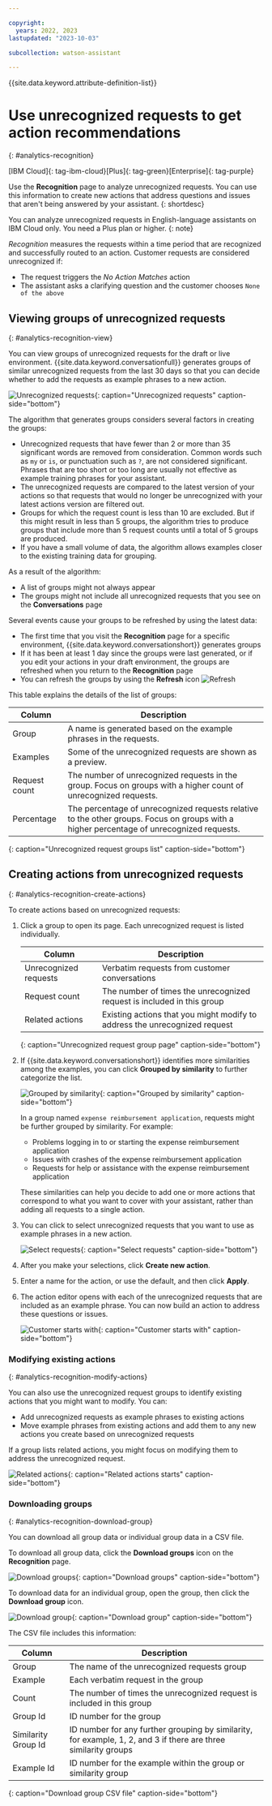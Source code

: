 ```yaml
---

copyright:
  years: 2022, 2023
lastupdated: "2023-10-03"

subcollection: watson-assistant

---
```


{{site.data.keyword.attribute-definition-list}}

# Use unrecognized requests to get action recommendations
{: #analytics-recognition}

[IBM Cloud]{: tag-ibm-cloud}[Plus]{: tag-green}[Enterprise]{: tag-purple}

Use the **Recognition** page to analyze unrecognized requests. You can use this information to create new actions that address questions and issues that aren't being answered by your assistant.
{: shortdesc}

You can analyze unrecognized requests in English-language assistants on IBM Cloud only. You need a Plus plan or higher.
{: note}

*Recognition* measures the requests within a time period that are recognized and successfully routed to an action. Customer requests are considered unrecognized if:
- The request triggers the *No Action Matches* action
- The assistant asks a clarifying question and the customer chooses `None of the above` 

## Viewing groups of unrecognized requests
{: #analytics-recognition-view}

You can view groups of unrecognized requests for the draft or live environment. {{site.data.keyword.conversationfull}} generates groups of similar unrecognized requests from the last 30 days so that you can decide whether to add the requests as example phrases to a new action.

![Unrecognized requests](images/analytics-unrecognized-groups.png){: caption="Unrecognized requests" caption-side="bottom"}

The algorithm that generates groups considers several factors in creating the groups:
- Unrecognized requests that have fewer than 2 or more than 35 significant words are removed from consideration. Common words such as `my` or `is`, or punctuation such as `?`, are not considered significant. Phrases that are too short or too long are usually not effective as example training phrases for your assistant.
- The unrecognized requests are compared to the latest version of your actions so that requests that would no longer be unrecognized with your latest actions version are filtered out. 
- Groups for which the request count is less than 10 are excluded. But if this might result in less than 5 groups, the algorithm tries to produce groups that include more than 5 request counts until a total of 5 groups are produced.
- If you have a small volume of data, the algorithm allows examples closer to the existing training data for grouping.

As a result of the algorithm:
- A list of groups might not always appear
- The groups might not include all unrecognized requests that you see on the **Conversations** page

Several events cause your groups to be refreshed by using the latest data:
- The first time that you visit the **Recognition** page for a specific environment, {{site.data.keyword.conversationshort}} generates groups
- If it has been at least 1 day since the groups were last generated, or if you edit your actions in your draft environment, the groups are refreshed when you return to the **Recognition** page
- You can refresh the groups by using the **Refresh** icon ![Refresh](images/renew.svg)

This table explains the details of the list of groups:

| Column | Description |
| --- | --- |
| Group | A name is generated based on the example phrases in the requests. |
| Examples | Some of the unrecognized requests are shown as a preview. |
| Request count | The number of unrecognized requests in the group. Focus on groups with a higher count of unrecognized requests. |
| Percentage | The percentage of unrecognized requests relative to the other groups. Focus on groups with a higher percentage of unrecognized requests. |
{: caption="Unrecognized request groups list" caption-side="bottom"}

## Creating actions from unrecognized requests
{: #analytics-recognition-create-actions}

To create actions based on unrecognized requests:

1. Click a group to open its page. Each unrecognized request is listed individually. 

   | Column | Description |
   | --- | --- |
   | Unrecognized requests | Verbatim requests from customer conversations |
   | Request count | The number of times the unrecognized request is included in this group |
   | Related actions | Existing actions that you might modify to address the unrecognized request |
   {: caption="Unrecognized request group page" caption-side="bottom"}

1. If {{site.data.keyword.conversationshort}} identifies more similarities among the examples, you can click **Grouped by similarity** to further categorize the list.

   ![Grouped by similarity](images/analytics-unrecognized-grouped-by-similarity.png){: caption="Grouped by similarity" caption-side="bottom"}

   In a group named `expense reimbursement application`, requests might be further grouped by similarity. For example:
   - Problems logging in to or starting the expense reimbursement application
   - Issues with crashes of the expense reimbursement application
   - Requests for help or assistance with the expense reimbursement application

   These similarities can help you decide to add one or more actions that correspond to what you want to cover with your assistant, rather than adding all requests to a single action.

1. You can click to select unrecognized requests that you want to use as example phrases in a new action.

   ![Select requests](images/analytics-unrecognized-create-action.png){: caption="Select requests" caption-side="bottom"}

1. After you make your selections, click **Create new action**.

1. Enter a name for the action, or use the default, and then click **Apply**.

1. The action editor opens with each of the unrecognized requests that are included as an example phrase. You can now build an action to address these questions or issues.

   ![Customer starts with](images/analytics-unrecognized-new-action-phrases.png){: caption="Customer starts with" caption-side="bottom"}

### Modifying existing actions
{: #analytics-recognition-modify-actions}

You can also use the unrecognized request groups to identify existing actions that you might want to modify. You can:
- Add unrecognized requests as example phrases to existing actions
- Move example phrases from existing actions and add them to any new actions you create based on unrecognized requests

If a group lists related actions, you might focus on modifying them to address the unrecognized request.

![Related actions](images/analytics-unrecognized-related-actions.png){: caption="Related actions starts" caption-side="bottom"}

### Downloading groups
{: #analytics-recognition-download-group}

You can download all group data or individual group data in a CSV file.

To download all group data, click the **Download groups** icon on the **Recognition** page.

![Download groups](images/analytics-unrecognized-download-groups.png){: caption="Download groups" caption-side="bottom"}

To download data for an individual group, open the group, then click the **Download group** icon.

![Download group](images/analytics-unrecognized-download-group.png){: caption="Download group" caption-side="bottom"}

The CSV file includes this information:

| Column | Description |
| --- | --- |
| Group | The name of the unrecognized requests group |
| Example | Each verbatim request in the group |
| Count | The number of times the unrecognized request is included in this group |
| Group Id | ID number for the group |
| Similarity Group Id | ID number for any further grouping by similarity, for example, 1, 2, and 3 if there are three similarity groups |
| Example Id | ID number for the example within the group or similarity group |
{: caption="Download group CSV file" caption-side="bottom"}

